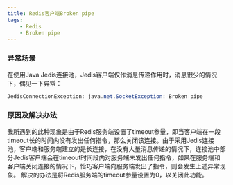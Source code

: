 ```yaml
---
title: Redis客户端Broken pipe
tags:
    - Redis
    - Broken pipe
---
```


### 异常场景
在使用Java Jedis连接池，Jedis客户端仅作消息传递作用时，消息很少的情况下，偶见一下异常：
``` java
JedisConnectionException: java.net.SocketException: Broken pipe
```

### 原因及解决办法
我所遇到的此种现象是由于Redis服务端设置了timeout参量，即当客户端在一段timeout长的时间内没有发出任何指令，那么关闭该连接。由于采用Jedis连接池，客户端和服务端建立的是长连接，在没有大量消息传递的情况下，连接池中部分Jedis客户端会在timeout时间段内对服务端未发出任何指令，如果在服务端和客户端关闭连接的情况下，恰巧客户端向服务端发出了指令，则会发生上述异常现象。
解决的办法是将Redis服务端的timeout参量设置为0，以关闭此功能。
